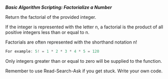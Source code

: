 ***Basic Algorithm Scripting: Factorialize a Number***

Return the factorial of the provided integer.

If the integer is represented with the letter n, a factorial is the product of all positive integers less than or equal to n.

Factorials are often represented with the shorthand notation n!

```javascript
For example: 5! = 1 * 2 * 3 * 4 * 5 = 120
```

Only integers greater than or equal to zero will be supplied to the function.

Remember to use Read-Search-Ask if you get stuck. Write your own code.
